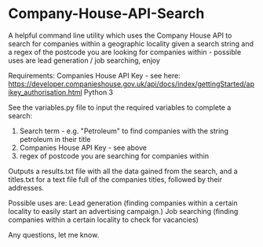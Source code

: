 # Company-House-API-Search
A helpful command line utility which uses the Company House API to search 
for companies within a geographic locality given a search string and a regex of
the postcode you are looking for companies within -
possible uses are lead generation / job searching, enjoy

Requirements:
Companies House API Key - see here:
https://developer.companieshouse.gov.uk/api/docs/index/gettingStarted/apikey_authorisation.html
Python 3

See the variables.py file to input the required variables to complete a search:
1. Search term - e.g. "Petroleum" to find companies with the string petroleum
   in their title
2. Companies House API Key - see above
3. regex of postcode you are searching for companies within

Outputs a results.txt file with all the data gained from the search, and a
titles.txt for a text file full of the companies titles, followed by their 
addresses.

Possible uses are:
Lead generation (finding companies within a certain locality to easily start
                 an advertising campaign.)
Job searching (finding companies within a certain locality to check for 
               vacancies)

Any questions, let me know.
